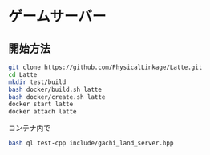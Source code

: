# ゲームサーバー

## 開始方法

```bash
git clone https://github.com/PhysicalLinkage/Latte.git
cd Latte
mkdir test/build
bash docker/build.sh latte
bash docker/create.sh latte
docker start latte
docker attach latte
```
コンテナ内で
```bash
bash ql test-cpp include/gachi_land_server.hpp
```
